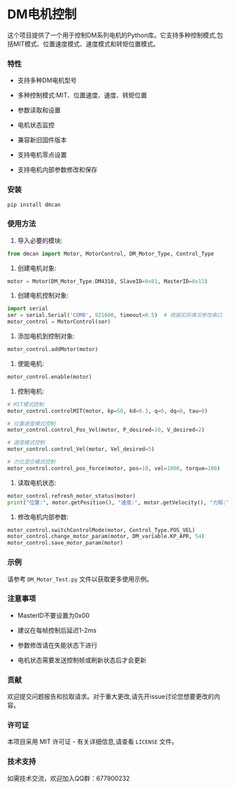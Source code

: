 # DM电机控制

这个项目提供了一个用于控制DM系列电机的Python库。它支持多种控制模式,包括MIT模式、位置速度模式、速度模式和转矩位置模式。

### 特性

* 支持多种DM电机型号

* 多种控制模式:MIT、位置速度、速度、转矩位置

* 参数读取和设置

* 电机状态监控

* 兼容新旧固件版本

* 支持电机零点设置

* 支持电机内部参数修改和保存

### 安装

```bash
pip install dmcan
```

### 使用方法

1. 导入必要的模块:

```python
from dmcan import Motor, MotorControl, DM_Motor_Type, Control_Type
```

1. 创建电机对象:

```python
motor = Motor(DM_Motor_Type.DM4310, SlaveID=0x01, MasterID=0x11)
```

1. 创建电机控制对象:

```python
import serial
ser = serial.Serial('COM8', 921600, timeout=0.5)  # 根据实际情况修改串口
motor_control = MotorControl(ser)
```

1. 添加电机到控制对象:

```python
motor_control.addMotor(motor)
```

1. 使能电机:

```python
motor_control.enable(motor)
```

1. 控制电机:

```python
# MIT模式控制
motor_control.controlMIT(motor, kp=50, kd=0.3, q=0, dq=0, tau=0)

# 位置速度模式控制
motor_control.control_Pos_Vel(motor, P_desired=10, V_desired=2)

# 速度模式控制
motor_control.control_Vel(motor, Vel_desired=5)

# 力位混合模式控制
motor_control.control_pos_force(motor, pos=10, vel=1000, torque=100)
```

1. 读取电机状态:

```python
motor_control.refresh_motor_status(motor)
print("位置:", motor.getPosition(), "速度:", motor.getVelocity(), "力矩:", motor.getTorque())
```

1. 修改电机内部参数:

```python
motor_control.switchControlMode(motor, Control_Type.POS_VEL)
motor_control.change_motor_param(motor, DM_variable.KP_APR, 54)
motor_control.save_motor_param(motor)
```

### 示例

请参考 `DM_Motor_Test.py` 文件以获取更多使用示例。

### 注意事项

* MasterID不要设置为0x00

* 建议在每帧控制后延迟1-2ms

* 参数修改请在失能状态下进行

* 电机状态需要发送控制帧或刷新状态后才会更新

### 贡献

欢迎提交问题报告和拉取请求。对于重大更改,请先开issue讨论您想要更改的内容。

### 许可证

本项目采用 MIT 许可证 - 有关详细信息,请查看 `LICENSE` 文件。

### 技术支持

如需技术交流，欢迎加入QQ群：677900232
